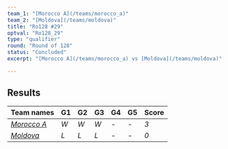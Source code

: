 ```yaml
---
team_1: "[Morocco A](/teams/morocco_a)"
team_2: "[Moldova](/teams/moldova)"
title: "Ro128 #29"
optval: "Ro128_29"
type: "qualifier"
round: "Round of 128"
status: "Concluded"
excerpt: "[Morocco A](/teams/morocco_a) vs [Moldova](/teams/moldova)"

---
```

## Results

| Team names | G1 | G2 | G3 | G4 | G5 | Score |
| -- | -- | -- | -- | -- | -- | -- |
| *[Morocco A](/teams/morocco_a)* | *W* | *W* | *W* | *-* | *-* | *3* |
| *[Moldova](/teams/moldova)* | *L* | *L* | *L* | *-* | *-* | *0* |
